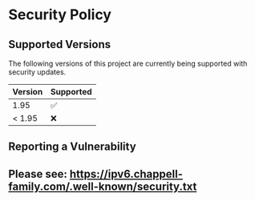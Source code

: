 # Security Policy

## Supported Versions

The following versions of this project are
currently being supported with security updates.

| Version | Supported          |
| ------- | ------------------ |
| 1.95    | :white_check_mark: |
| < 1.95  | :x:                |

## Reporting a Vulnerability

Please see: <https://ipv6.chappell-family.com/.well-known/security.txt>
---
